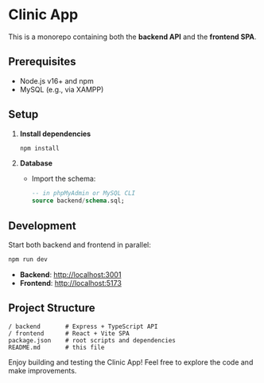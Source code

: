 # Clinic App

This is a monorepo containing both the **backend API** and the **frontend SPA**.

## Prerequisites

- Node.js v16+ and npm
- MySQL (e.g., via XAMPP)

## Setup

1. **Install dependencies**

   ```bash
   npm install
   ```

2. **Database**

   - Import the schema:

     ```sql
     -- in phpMyAdmin or MySQL CLI
     source backend/schema.sql;
     ```

## Development

Start both backend and frontend in parallel:

```bash
npm run dev
```

- **Backend**: [http://localhost:3001](http://localhost:3001)
- **Frontend**: [http://localhost:5173](http://localhost:5173)

## Project Structure

```
/ backend       # Express + TypeScript API
/ frontend      # React + Vite SPA
package.json    # root scripts and dependencies
README.md       # this file
```

Enjoy building and testing the Clinic App! Feel free to explore the code and
make improvements.

